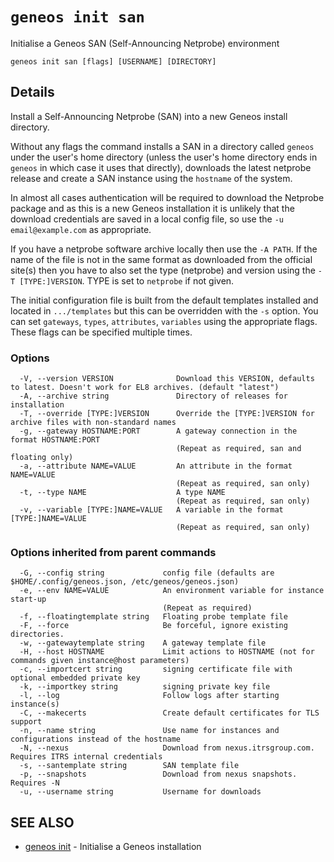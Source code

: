 # `geneos init san`

Initialise a Geneos SAN (Self-Announcing Netprobe) environment

```text
geneos init san [flags] [USERNAME] [DIRECTORY]
```

## Details

Install a Self-Announcing Netprobe (SAN) into a new Geneos install
directory.

Without any flags the command installs a SAN in a directory called
`geneos` under the user's home directory (unless the user's home
directory ends in `geneos` in which case it uses that directly),
downloads the latest netprobe release and create a SAN instance using
the `hostname` of the system.

In almost all cases authentication will be required to download the
Netprobe package and as this is a new Geneos installation it is
unlikely that the download credentials are saved in a local config
file, so use the `-u email@example.com` as appropriate.

If you have a netprobe software archive locally then use the `-A
PATH`. If the name of the file is not in the same format as
downloaded from the official site(s) then you have to also set the
type (netprobe) and version using the `-T [TYPE:]VERSION`. TYPE is
set to `netprobe` if not given. 

The initial configuration file is built from the default templates
installed and located in `.../templates` but this can be overridden
with the `-s` option. You can set `gateways`, `types`, `attributes`,
`variables` using the appropriate flags. These flags can be specified
multiple times.

### Options

```text
  -V, --version VERSION              Download this VERSION, defaults to latest. Doesn't work for EL8 archives. (default "latest")
  -A, --archive string               Directory of releases for installation
  -T, --override [TYPE:]VERSION      Override the [TYPE:]VERSION for archive files with non-standard names
  -g, --gateway HOSTNAME:PORT        A gateway connection in the format HOSTNAME:PORT
                                     (Repeat as required, san and floating only)
  -a, --attribute NAME=VALUE         An attribute in the format NAME=VALUE
                                     (Repeat as required, san only)
  -t, --type NAME                    A type NAME
                                     (Repeat as required, san only)
  -v, --variable [TYPE:]NAME=VALUE   A variable in the format [TYPE:]NAME=VALUE
                                     (Repeat as required, san only)
```

### Options inherited from parent commands

```text
  -G, --config string             config file (defaults are $HOME/.config/geneos.json, /etc/geneos/geneos.json)
  -e, --env NAME=VALUE            An environment variable for instance start-up
                                  (Repeat as required)
  -f, --floatingtemplate string   Floating probe template file
  -F, --force                     Be forceful, ignore existing directories.
  -w, --gatewaytemplate string    A gateway template file
  -H, --host HOSTNAME             Limit actions to HOSTNAME (not for commands given instance@host parameters)
  -c, --importcert string         signing certificate file with optional embedded private key
  -k, --importkey string          signing private key file
  -l, --log                       Follow logs after starting instance(s)
  -C, --makecerts                 Create default certificates for TLS support
  -n, --name string               Use name for instances and configurations instead of the hostname
  -N, --nexus                     Download from nexus.itrsgroup.com. Requires ITRS internal credentials
  -s, --santemplate string        SAN template file
  -p, --snapshots                 Download from nexus snapshots. Requires -N
  -u, --username string           Username for downloads
```

## SEE ALSO

* [geneos init](geneos_init.md)	 - Initialise a Geneos installation
